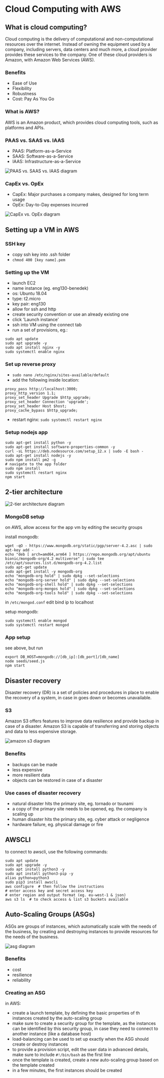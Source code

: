 # Cloud Computing with AWS

## What is cloud computing?

Cloud computing is the delivery of computational and non-computational
resources over the internet. Instead of owning the equipment used by a company,
including servers, data centers and much more, a cloud provider provides these
services to the company. One of these cloud providers is Amazon, 
with Amazon Web Services (AWS).

### Benefits

- Ease of Use
- Flexibility
- Robustness
- Cost: Pay As You Go

### What is AWS?

AWS is an Amazon product, which provides cloud computing tools, 
such as platforms and APIs.

### PAAS vs. SAAS vs. IAAS

- PAAS: Platform-as-a-Service
- SAAS: Software-as-a-Service
- IAAS: Infrastructure-as-a-Service

![PAAS vs. SAAS vs. IAAS diagram](https://www.redhat.com/cms/managed-files/iaas-paas-saas-diagram5.1-1638x1046.png)

### CapEx vs. OpEx

- CapEx: Major purchases a company makes, designed for long term usage
- OpEx: Day-to-Day expenses incurred

![CapEx vs. OpEx diagram](https://forcam.com/app/uploads/2021/08/capex_opex-comparison-750x0-c-default.jpg)

## Setting up a VM in AWS

### SSH key

- copy ssh key into .ssh folder
- `chmod 400 [key name].pem`

### Setting up the VM

- launch EC2
- name instance (eg. eng130-benedek)
- os: Ubuntu 18.04
- type: t2.micro
- key pair: eng130
- allow for ssh and http
- create security convention or use an already existing one
- click 'Launch instance'
- ssh into VM using the connect tab
- run a set of provisions, eg.:
```commandline
sudo apt update
sudo apt upgrade -y
sudo apt install nginx -y
sudo systemctl enable nginx
```

### Set up reverse proxy

- `sudo nano /etc/nginx/sites-available/default`
- add the following inside location:
```other
proxy_pass http://localhost:3000;
proxy_http_version 1.1;
proxy_set_header Upgrade $http_upgrade;
proxy_set_header Connection 'upgrade';
proxy_set_header Host $host;
proxy_cache_bypass $http_upgrade;
```
- restart nginx: `sudo systemctl restart nginx`

### Setup nodejs app

```commandline
sudo apt-get install python -y
sudo apt-get install software-properties-common -y
curl -sL https://deb.nodesource.com/setup_12.x | sudo -E bash -
sudo apt-get install nodejs -y
sudo npm install pm2 -g
# navigate to the app folder
sudo npm install
sudo systemctl restart nginx
npm start
```

## 2-tier architecture

![2-tier architecture diagram](https://github.com/Benedek4000/eng130_cloud_computing/blob/main/images/2tier.png)

### MongoDB setup

on AWS, allow access for the app vm by editing the security groups

install mongodb:
```commandline
wget -qO - https://www.mongodb.org/static/pgp/server-4.2.asc | sudo apt-key add -
echo "deb [ arch=amd64,arm64 ] https://repo.mongodb.org/apt/ubuntu bionic/mongodb-org/4.2 multiverse" | sudo tee /etc/apt/sources.list.d/mongodb-org-4.2.list
sudo apt-get update
sudo apt-get install -y mongodb-org
echo "mongodb-org hold" | sudo dpkg --set-selections
echo "mongodb-org-server hold" | sudo dpkg --set-selections
echo "mongodb-org-shell hold" | sudo dpkg --set-selections
echo "mongodb-org-mongos hold" | sudo dpkg --set-selections
echo "mongodb-org-tools hold" | sudo dpkg --set-selections
```

in `/etc/mongod.conf` edit bind ip to localhost

setup mongodb:
```commandline
sudo systemctl enable mongod
sudo systemctl restart mongod
```

### App setup

see above, but run
```commandline
export DB_HOST=mongodb://[db_ip]:[db_port]/[db_name]
node seeds/seed.js
npm start
```

## Disaster recovery

Disaster recovery (DR) is a set of policies and procedures in place to 
enable the recovery of a system, in case in goes down or becomes unavailable.

### S3

Amazon S3 offers features to improve data resilience and provide backup 
in case of a disaster. Amazon S3 is capable of transferring and storing
objects and data to less expensive storage.

![amazon s3 diagram](https://github.com/Benedek4000/eng130_cloud_computing/blob/main/images/amazons3.png)

### Benefits

- backups can be made
- less expensive
- more resilient data
- objects can be restored in case of a disaster

### Use cases of disaster recovery

- natural disaster hits the primary site, eg. tornado or tsunami
- a copy of the primary site needs to be opened, eg. the company is scaling up
- human disaster hits the primary site, eg. cyber attack or negligence
- hardware failure, eg. physical damage or fire

## AWSCLI

to connect to awscli, use the following commands:

```commandline
sudo apt update
sudo apt upgrade -y
sudo apt install python3 -y
sudo apt install python3-pip -y
alias python=python3
sudo pip3 install awscli
aws configure  # then follow the instructions
# enter access key and secret access key
# enter region and output format (eg. eu-west-1 & json)
aws s3 ls  # to check access & list s3 buckets available
```

## Auto-Scaling Groups (ASGs)

ASGs are groups of instances, which automatically scale with the needs of the
business, by creating and destroying instances to provide resources for the
needs of the business.

![asg diagram](https://github.com/Benedek4000/eng130_cloud_computing/blob/main/images/asg.png)

### Benefits

- cost
- resilience
- reliability

### Creating an ASG

in AWS:
- create a launch template, by defining the basic properties of th instances 
created by the auto-scaling group
- make sure to create a security group for the template, as the instances
can be identified by this security group, in case they need to connect to
another instance (like a database host)
- load-balancing can be used to set up exactly when the ASG should create
or destroy instances
- to provide a provision script, edit the user data in advanced details, 
make sure to include `#!/bin/bash` as the first line
- once the template is created, create a new auto-scaling group based on the 
template created
- in a few minutes, the first instances should be created